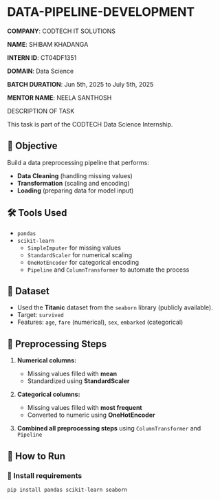 # DATA-PIPELINE-DEVELOPMENT
**COMPANY**: CODTECH IT SOLUTIONS

**NAME**: SHIBAM KHADANGA

**INTERN ID**: CT04DF1351

**DOMAIN**: Data Science

**BATCH DURATION**: Jun 5th, 2025 to July 5th, 2025

**MENTOR NAME**: NEELA SANTHOSH

DESCRIPTION OF TASK

This task is part of the CODTECH Data Science Internship.

## 📌 Objective
Build a data preprocessing pipeline that performs:
- **Data Cleaning** (handling missing values)
- **Transformation** (scaling and encoding)
- **Loading** (preparing data for model input)

## 🛠️ Tools Used
- `pandas`
- `scikit-learn`
  - `SimpleImputer` for missing values
  - `StandardScaler` for numerical scaling
  - `OneHotEncoder` for categorical encoding
  - `Pipeline` and `ColumnTransformer` to automate the process

## 🧪 Dataset
- Used the **Titanic** dataset from the `seaborn` library (publicly available).
- Target: `survived`
- Features: `age`, `fare` (numerical), `sex`, `embarked` (categorical)

## 🧰 Preprocessing Steps
1. **Numerical columns:**
   - Missing values filled with **mean**
   - Standardized using **StandardScaler**

2. **Categorical columns:**
   - Missing values filled with **most frequent**
   - Converted to numeric using **OneHotEncoder**

3. **Combined all preprocessing steps** using `ColumnTransformer` and `Pipeline`

## 🚀 How to Run

### 🔧 Install requirements
```bash
pip install pandas scikit-learn seaborn
